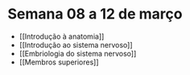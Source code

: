 # Semana 08 a 12 de março
+ [[Introdução à anatomia]]
+ [[Introdução ao sistema nervoso]]
+ [[Embriologia do sistema nervoso]]
+ [[Membros superiores]]